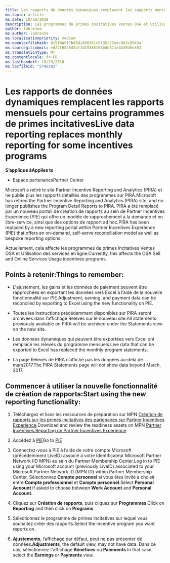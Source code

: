 ```yaml
---
title: Les rapports de données dynamiques remplacent les rapports mensuels pour certains programmes de primes incitatives | Espacepartenaires
ms.topic: article
ms.date: 10/29/2018
description: Les programmes de primes incitatives Ventes OSA et Utilisation des services en ligne peuvent désormais obtenir des rapports de données dynamiques.
author: labrenne
ms.author: labrenne
ms.localizationpriority: medium
ms.openlocfilehash: 815f0a9f7b88d1498381c5135c72eacdd2c8943a
ms.sourcegitcommit: ed22f6825d3af1d19385198b4d511e4b39d5e353
ms.translationtype: MT
ms.contentlocale: fr-FR
ms.lasthandoff: 10/29/2018
ms.locfileid: "5796182"
---
```

# <a name="live-data-reporting-replaces-monthly-reporting-for-some-incentives-programs"></a><span data-ttu-id="6931f-103">Les rapports de données dynamiques remplacent les rapports mensuels pour certains programmes de primes incitatives</span><span class="sxs-lookup"><span data-stu-id="6931f-103">Live data reporting replaces monthly reporting for some incentives programs</span></span>

**<span data-ttu-id="6931f-104">S’applique à</span><span class="sxs-lookup"><span data-stu-id="6931f-104">Applies to</span></span>**

-  <span data-ttu-id="6931f-105">Espace partenaires</span><span class="sxs-lookup"><span data-stu-id="6931f-105">Partner Center</span></span>

<span data-ttu-id="6931f-106">Microsoft a retiré le site Partner Incentive Reporting and Analytics (PIRA) et ne publie plus les rapports détaillés des programmes sur PIRA.</span><span class="sxs-lookup"><span data-stu-id="6931f-106">Microsoft has retired the Partner Incentive Reporting and Analytics (PIRA) site, and no longer publishes the Program Detail Reports to PIRA.</span></span> <span data-ttu-id="6931f-107">PIRA a été remplacé par un nouveau portail de création de rapports au sein de Partner Incentives Experience (PIE) qui offre un modèle de rapprochement à la demande et en libre-service, ainsi que des options de rapport ad hoc.</span><span class="sxs-lookup"><span data-stu-id="6931f-107">PIRA has been replaced by a new reporting portal within Partner Incentives Experience (PIE) that offers an on-demand, self-serve reconciliation model as well as bespoke reporting options.</span></span> 

<span data-ttu-id="6931f-108">Actuellement, cela affecte les programmes de primes incitatives Ventes OSA et Utilisation des services en ligne.</span><span class="sxs-lookup"><span data-stu-id="6931f-108">Currently, this affects the OSA Sell and Online Services Usage incentives programs.</span></span>

## <a name="things-to-remember"></a><span data-ttu-id="6931f-109">Points à retenir:</span><span class="sxs-lookup"><span data-stu-id="6931f-109">Things to remember:</span></span> 

- <span data-ttu-id="6931f-110">L'ajustement, les gains et les données de paiement peuvent être rapprochées en exportant les données vers Excel à l’aide de la nouvelle fonctionnalité sur PIE.</span><span class="sxs-lookup"><span data-stu-id="6931f-110">Adjustment, earning, and payment data can be reconciled by exporting to Excel using the new functionality on PIE.</span></span>

- <span data-ttu-id="6931f-111">Toutes les instructions précédemment disponibles sur PIRA seront archivées dans l’affichage Relevés sur le nouveau site.</span><span class="sxs-lookup"><span data-stu-id="6931f-111">All statements previously available on PIRA will be archived under the Statements view on the new site.</span></span> 

- <span data-ttu-id="6931f-112">Les données dynamiques qui peuvent être exportées vers Excel ont remplacé les relevés du programme mensuels.</span><span class="sxs-lookup"><span data-stu-id="6931f-112">Live data that can be exported to Excel has replaced the monthly program statements.</span></span>

- <span data-ttu-id="6931f-113">La page Relevés de PIRA n’affiche pas les données au-delà de mars2017.</span><span class="sxs-lookup"><span data-stu-id="6931f-113">The PIRA Statements page will not show data beyond March, 2017.</span></span>
 
## <a name="start-using-the-new-reporting-functionality"></a><span data-ttu-id="6931f-114">Commencer à utiliser la nouvelle fonctionnalité de création de rapports:</span><span class="sxs-lookup"><span data-stu-id="6931f-114">Start using the new reporting functionality:</span></span> 

1. <span data-ttu-id="6931f-115">Téléchargez et lisez les ressources de préparation sur MPN [Création de rapports sur les primes incitatives des partenaires sur Partner Incentives Experience](http://aka.ms/osareadiness ).</span><span class="sxs-lookup"><span data-stu-id="6931f-115">Download and review the readiness assets on MPN [Partner Incentives Reporting on Partner Incentives Experience](http://aka.ms/osareadiness ).</span></span>

2. <span data-ttu-id="6931f-116">Accédez à [PIE](https://partnerincentives.microsoft.com/)</span><span class="sxs-lookup"><span data-stu-id="6931f-116">Go to [PIE](https://partnerincentives.microsoft.com/)</span></span>

3. <span data-ttu-id="6931f-117">Connectez-vous à PIE à l’aide de votre compte Microsoft (précédemment LiveID) associé à votre Identificateur Microsoft Partner Network (ID MPN) au sein du Partner Membership Center.</span><span class="sxs-lookup"><span data-stu-id="6931f-117">Log in to PIE using your Microsoft account (previously LiveID) associated to your Microsoft Partner Network ID (MPN ID) within Partner Membership Center.</span></span> <span data-ttu-id="6931f-118">Sélectionnez **Compte personnel** si vous êtes invité à choisir entre **Compte professionnel** et **Compte personnel**.</span><span class="sxs-lookup"><span data-stu-id="6931f-118">Select **Personal Account** if asked to choose between **Work Account** and **Personal Account**.</span></span>

4. <span data-ttu-id="6931f-119">Cliquez sur **Création de rapports**, puis cliquez sur **Programmes**.</span><span class="sxs-lookup"><span data-stu-id="6931f-119">Click on **Reporting** and then click on **Programs**.</span></span> 

5. <span data-ttu-id="6931f-120">Sélectionnez le programme de primes incitatives sur lequel vous souhaitez créer des rapports.</span><span class="sxs-lookup"><span data-stu-id="6931f-120">Select the incentive program you want reports on.</span></span> 

6. <span data-ttu-id="6931f-121">**Ajustements**, l’affichage par défaut, peut ne pas présenter de données.</span><span class="sxs-lookup"><span data-stu-id="6931f-121">**Adjustments**, the default view, may not have data.</span></span>  <span data-ttu-id="6931f-122">Dans ce cas, sélectionnez l'affichage **Bénéfices** ou **Paiements**.</span><span class="sxs-lookup"><span data-stu-id="6931f-122">In that case, select the **Earnings** or **Payments** view.</span></span>


 

 



